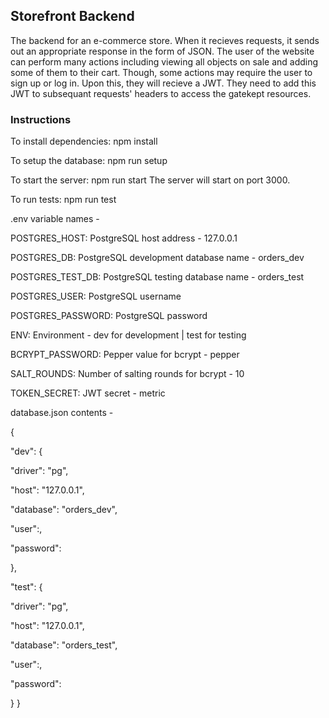 ## Storefront Backend

The backend for an e-commerce store. When it recieves requests, it sends out an appropriate response in the form of JSON. The user of the website can perform many actions including viewing all objects on sale and adding some of them to their cart. Though, some actions may require the user to sign up or log in. Upon this, they will recieve a JWT. They need to add this JWT to subsequant requests' headers to access the gatekept resources.

### Instructions

To install dependencies: npm install

To setup the database: npm run setup

To start the server: npm run start
The server will start on port 3000.

To run tests: npm run test

.env variable names -

POSTGRES_HOST: PostgreSQL host address - 127.0.0.1

POSTGRES_DB: PostgreSQL development database name - orders_dev

POSTGRES_TEST_DB: PostgreSQL testing database name - orders_test

POSTGRES_USER: PostgreSQL username

POSTGRES_PASSWORD: PostgreSQL password

ENV: Environment - dev for development | test for testing

BCRYPT_PASSWORD: Pepper value for bcrypt - pepper

SALT_ROUNDS: Number of salting rounds for bcrypt - 10

TOKEN_SECRET: JWT secret - metric


database.json contents -

{

"dev": {

"driver": "pg",

"host": "127.0.0.1",

"database": "orders_dev",

"user":,

"password":

},

"test": {

"driver": "pg",

"host": "127.0.0.1",

"database": "orders_test",

"user":,

"password":

}
}
